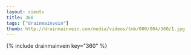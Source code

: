 ```yaml
--- 
layout: sieutv
title: 360
tags: ["drainmainvein"]
thumb: http://drainmainvein.com/media/videos/tmb/000/004/360/1.jpg
---
```

{% include drainmainvein key="360" %} 
